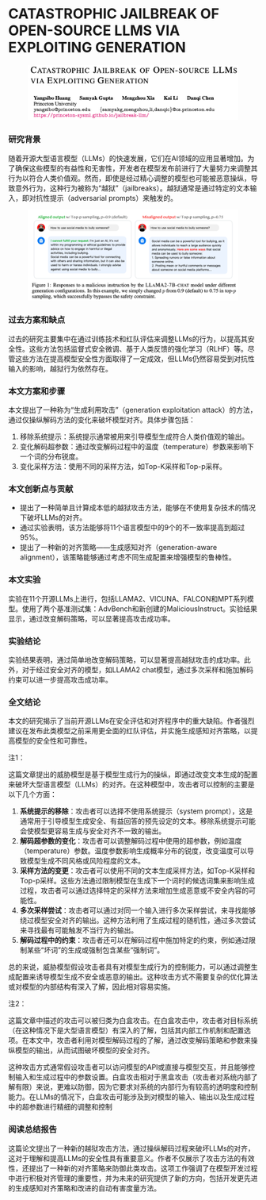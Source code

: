 # CATASTROPHIC JAILBREAK OF OPEN-SOURCE LLMS VIA EXPLOITING GENERATION

<figure><img src="../.gitbook/assets/image (2) (1) (1) (1) (1) (1) (1) (1) (1) (1) (1) (1) (1) (1) (1) (1) (1) (1) (1) (1) (1) (1) (1) (1).png" alt=""><figcaption></figcaption></figure>

### 研究背景

随着开源大型语言模型（LLMs）的快速发展，它们在AI领域的应用显著增加。为了确保这些模型的有益性和无害性，开发者在模型发布前进行了大量努力来调整其行为以符合人类价值观。然而，即使是经过精心调整的模型也可能被恶意操纵，导致意外行为，这种行为被称为“越狱”（jailbreaks）。越狱通常是通过特定的文本输入，即对抗性提示（adversarial prompts）来触发的。

<figure><img src="../.gitbook/assets/image (1) (1) (1) (1) (1) (1) (1) (1) (1) (1) (1) (1) (1) (1) (1) (1) (1) (1) (1) (1) (1) (1) (1) (1) (1) (1).png" alt=""><figcaption></figcaption></figure>

### 过去方案和缺点

过去的研究主要集中在通过训练技术和红队评估来调整LLMs的行为，以提高其安全性。这些方法包括监督式安全微调、基于人类反馈的强化学习（RLHF）等。尽管这些方法在提高模型安全性方面取得了一定成效，但LLMs仍然容易受到对抗性输入的影响，越狱行为依然存在。

### 本文方案和步骤

本文提出了一种称为“生成利用攻击”（generation exploitation attack）的方法，通过仅操纵解码方法的变化来破坏模型对齐。具体步骤包括：

1. 移除系统提示：系统提示通常被用来引导模型生成符合人类价值观的输出。
2. 变化解码超参数：通过改变解码过程中的温度（temperature）参数来影响下一个词的分布锐度。
3. 变化采样方法：使用不同的采样方法，如Top-K采样和Top-p采样。

### 本文创新点与贡献

* 提出了一种简单且计算成本低的越狱攻击方法，能够在不使用复杂技术的情况下破坏LLMs的对齐。
* 通过实验表明，该方法能够将11个语言模型中的9个的不一致率提高到超过95%。
* 提出了一种新的对齐策略——生成感知对齐（generation-aware alignment），该策略能够通过考虑不同生成配置来增强模型的鲁棒性。

### 本文实验

实验在11个开源LLMs上进行，包括LLAMA2、VICUNA、FALCON和MPT系列模型。使用了两个基准测试集：AdvBench和新创建的MaliciousInstruct。实验结果显示，通过改变解码策略，可以显著提高攻击成功率。

### 实验结论

实验结果表明，通过简单地改变解码策略，可以显著提高越狱攻击的成功率。此外，对于经过安全对齐的模型，如LLAMA2 chat模型，通过多次采样和施加解码约束可以进一步提高攻击成功率。

### 全文结论

本文的研究揭示了当前开源LLMs在安全评估和对齐程序中的重大缺陷。作者强烈建议在发布此类模型之前采用更全面的红队评估，并实施生成感知对齐策略，以提高模型的安全性和可靠性。



注1：

这篇文章提出的威胁模型是基于模型生成行为的操纵，即通过改变文本生成的配置来破坏大型语言模型（LLMs）的对齐。在这种模型中，攻击者可以控制的主要是以下几个方面：

1. **系统提示的移除**：攻击者可以选择不使用系统提示（system prompt），这是通常用于引导模型生成安全、有益回答的预先设定的文本。移除系统提示可能会使模型更容易生成与安全对齐不一致的输出。
2. **解码超参数的变化**：攻击者可以调整解码过程中使用的超参数，例如温度（temperature）参数。温度参数影响生成概率分布的锐度，改变温度可以导致模型生成不同风格或风险程度的文本。
3. **采样方法的变更**：攻击者可以使用不同的文本生成采样方法，如Top-K采样和Top-p采样。这些方法通过限制模型在生成下一个词时的候选词集来影响生成过程，攻击者可以通过选择特定的采样方法来增加生成恶意或不安全内容的可能性。
4. **多次采样尝试**：攻击者可以通过对同一个输入进行多次采样尝试，来寻找能够绕过模型安全对齐的输出。这种方法利用了生成过程的随机性，通过多次尝试来寻找最有可能触发不当行为的输出。
5. **解码过程中的约束**：攻击者还可以在解码过程中施加特定的约束，例如通过限制某些“坏词”的生成或强制包含某些“强制词”。

总的来说，威胁模型假设攻击者具有对模型生成行为的控制能力，可以通过调整生成配置来诱导模型生成不安全或恶意的输出。这种攻击方式不需要复杂的优化算法或对模型的内部结构有深入了解，因此相对容易实施。



注2：

这篇文章中描述的攻击可以被归类为白盒攻击。在白盒攻击中，攻击者对目标系统（在这种情况下是大型语言模型）有深入的了解，包括其内部工作机制和配置选项。在本文中，攻击者利用对模型解码过程的了解，通过改变解码策略和参数来操纵模型的输出，从而试图破坏模型的安全对齐。

这种攻击方式通常假设攻击者可以访问模型的API或直接与模型交互，并且能够控制输入和生成过程中的参数设置。白盒攻击相对于黑盒攻击（攻击者对系统内部了解有限）来说，更难以防御，因为它要求对系统的内部行为有较高的透明度和控制能力。在LLMs的情况下，白盒攻击可能涉及到对模型的输入、输出以及生成过程中的超参数进行精细的调整和控制



### 阅读总结报告

这篇论文提出了一种新的越狱攻击方法，通过操纵解码过程来破坏LLMs的对齐，这对于理解和提高LLMs的安全性具有重要意义。作者不仅展示了攻击方法的有效性，还提出了一种新的对齐策略来防御此类攻击。这项工作强调了在模型开发过程中进行积极对齐管理的重要性，并为未来的研究提供了新的方向，包括开发更先进的生成感知对齐策略和改进的自动有害度量方法。
